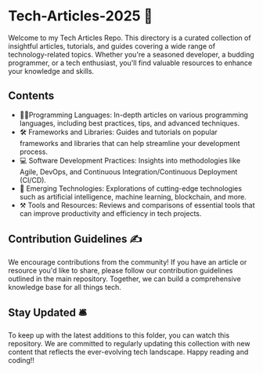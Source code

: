 # Tech-Articles-2025 🚀

Welcome to my Tech Articles Repo. This directory is a curated collection of insightful articles, tutorials, and guides covering a wide range of technology-related topics.
Whether you're a seasoned developer, a budding programmer, or a tech enthusiast, you'll find valuable resources to enhance your knowledge and skills.

## Contents

- 👨‍💻Programming Languages: In-depth articles on various programming languages, including best practices, tips, and advanced techniques.
- 🛠️ Frameworks and Libraries: Guides and tutorials on popular frameworks and libraries that can help streamline your development process.
- 💻 Software Development Practices: Insights into methodologies like Agile, DevOps, and Continuous Integration/Continuous Deployment (CI/CD).
- 🤖 Emerging Technologies: Explorations of cutting-edge technologies such as artificial intelligence, machine learning, blockchain, and more.
- ⚒️ Tools and Resources: Reviews and comparisons of essential tools that can improve productivity and efficiency in tech projects.

## Contribution Guidelines ✍️

We encourage contributions from the community! If you have an article or resource you'd like to share, please follow our contribution guidelines outlined in the main repository. Together, we can build a comprehensive knowledge base for all things tech.

## Stay Updated 🛎️

To keep up with the latest additions to this folder, you can watch this repository. We are committed to regularly updating this collection with new content that reflects the ever-evolving tech landscape.
Happy reading and coding!!
